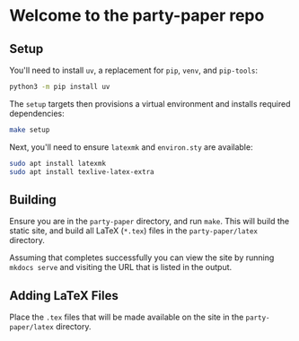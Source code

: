 # Welcome to the party-paper repo

## Setup

You'll need to install `uv`, a replacement for `pip`, `venv`, and `pip-tools`:

```bash
python3 -m pip install uv
```

The `setup` targets then provisions a virtual environment and installs required
dependencies:

```bash
make setup
```

Next, you'll need to ensure `latexmk` and `environ.sty` are available:

```bash
sudo apt install latexmk
sudo apt install texlive-latex-extra
```

## Building

Ensure you are in the `party-paper` directory, and run `make`. This will build
the static site, and build all LaTeX (`*.tex`) files in the `party-paper/latex`
directory.

Assuming that completes successfully you can view the site by running `mkdocs
serve` and visiting the URL that is listed in the output.

## Adding LaTeX Files

Place the `.tex` files that will be made available on the site in the
`party-paper/latex` directory.
